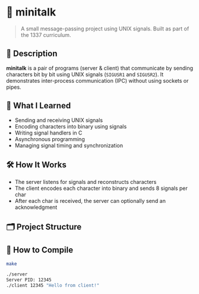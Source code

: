 # 📡 minitalk

> A small message-passing project using UNIX signals. Built as part of the 1337 curriculum.

## 📌 Description

**minitalk** is a pair of programs (server & client) that communicate by sending characters bit by bit using UNIX signals (`SIGUSR1` and `SIGUSR2`). It demonstrates inter-process communication (IPC) without using sockets or pipes.

## 🧠 What I Learned

- Sending and receiving UNIX signals
- Encoding characters into binary using signals
- Writing signal handlers in C
- Asynchronous programming
- Managing signal timing and synchronization

## 🛠️ How It Works

- The server listens for signals and reconstructs characters
- The client encodes each character into binary and sends 8 signals per char
- After each char is received, the server can optionally send an acknowledgment

## 🗂️ Project Structure


## 🚀 How to Compile

```bash
make

./server
Server PID: 12345
./client 12345 "Hello from client!"
